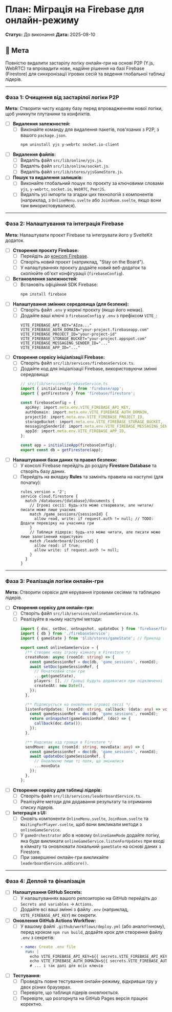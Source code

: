 # План: Міграція на Firebase для онлайн-режиму

**Статус:** До виконання
**Дата:** 2025-08-10

## 🎯 Мета

Повністю видалити застарілу логіку онлайн-гри на основі P2P (Y.js, WebRTC) та впровадити нове, надійне рішення на базі Firebase (Firestore) для синхронізації ігрових сесій та ведення глобальної таблиці лідерів.

---

### Фаза 1: Очищення від застарілої логіки P2P

**Мета:** Створити чисту кодову базу перед впровадженням нової логіки, щоб уникнути плутанини та конфліктів.

-   [ ] **Видалення залежностей:**
    -   [ ] Виконайте команду для видалення пакетів, пов'язаних з P2P, з вашого `package.json`.
        ```bash
        npm uninstall yjs y-webrtc socket.io-client
        ```

-   [ ] **Видалення файлів:**
    -   [ ] Видаліть файл `src/lib/online/yjs.js`.
    -   [ ] Видаліть файл `src/lib/online/socket.js`.
    -   [ ] Видаліть файл `src/lib/stores/yjsGameStore.js`.

-   [ ] **Пошук та видалення залишків:**
    -   [ ] Виконайте глобальний пошук по проєкту за ключовими словами `yjs`, `y-webrtc`, `socket.io`, `WebRTC`, `PeerJS`.
    -   [ ] Видаліть усі імпорти та згадки цих технологій з компонентів (наприклад, з `OnlineMenu.svelte` або `JoinRoom.svelte`, якщо вони там використовувалися).

---

### Фаза 2: Налаштування та інтеграція Firebase

**Мета:** Налаштувати проєкт Firebase та інтегрувати його у SvelteKit додаток.

-   [ ] **Створення проєкту Firebase:**
    -   [ ] Перейдіть до [консолі Firebase](https://console.firebase.google.com/).
    -   [ ] Створіть новий проєкт (наприклад, "Stay on the Board").
    -   [ ] У налаштуваннях проєкту додайте новий веб-додаток та скопіюйте об'єкт конфігурації (`firebaseConfig`).

-   [ ] **Встановлення залежностей:**
    -   [ ] Встановіть офіційний SDK Firebase:
        ```bash
        npm install firebase
        ```

-   [ ] **Налаштування змінних середовища (для безпеки):**
    -   [ ] Створіть файл `.env` у корені проєкту (якщо його немає).
    -   [ ] Додайте ваші ключі з `firebaseConfig` у `.env` з префіксом `VITE_`:
        ```env
        VITE_FIREBASE_API_KEY="AIza..."
        VITE_FIREBASE_AUTH_DOMAIN="your-project.firebaseapp.com"
        VITE_FIREBASE_PROJECT_ID="your-project-id"
        VITE_FIREBASE_STORAGE_BUCKET="your-project.appspot.com"
        VITE_FIREBASE_MESSAGING_SENDER_ID="..."
        VITE_FIREBASE_APP_ID="..."
        ```

-   [ ] **Створення сервісу ініціалізації Firebase:**
    -   [ ] Створіть файл `src/lib/services/firebaseService.ts`.
    -   [ ] Додайте код для ініціалізації Firebase, використовуючи змінні середовища:
        ```typescript
        // src/lib/services/firebaseService.ts
        import { initializeApp } from 'firebase/app';
        import { getFirestore } from 'firebase/firestore';

        const firebaseConfig = {
          apiKey: import.meta.env.VITE_FIREBASE_API_KEY,
          authDomain: import.meta.env.VITE_FIREBASE_AUTH_DOMAIN,
          projectId: import.meta.env.VITE_FIREBASE_PROJECT_ID,
          storageBucket: import.meta.env.VITE_FIREBASE_STORAGE_BUCKET,
          messagingSenderId: import.meta.env.VITE_FIREBASE_MESSAGING_SENDER_ID,
          appId: import.meta.env.VITE_FIREBASE_APP_ID,
        };

        const app = initializeApp(firebaseConfig);
        export const db = getFirestore(app);
        ```

-   [ ] **Налаштування бази даних та правил безпеки:**
    -   [ ] У консолі Firebase перейдіть до розділу **Firestore Database** та створіть базу даних.
    -   [ ] Перейдіть на вкладку **Rules** та замініть правила на наступні (для початку):
        ```
        rules_version = '2';
        service cloud.firestore {
          match /databases/{database}/documents {
            // Ігрові сесії: будь-хто може створювати, але читати/писати може лише учасник
            match /game_sessions/{sessionId} {
              allow read, write: if request.auth != null; // TODO: Додати перевірку на учасника гри
            }
            // Таблиця лідерів: будь-хто може читати, але писати може лише залогінений користувач
            match /leaderboard/{scoreId} {
              allow read: if true;
              allow write: if request.auth != null;
            }
          }
        }
        ```

---

### Фаза 3: Реалізація логіки онлайн-гри

**Мета:** Створити сервіси для керування ігровими сесіями та таблицею лідерів.

-   [ ] **Створення сервісу для онлайн-гри:**
    -   [ ] Створіть файл `src/lib/services/onlineGameService.ts`.
    -   [ ] Реалізуйте в ньому наступні методи:
        ```typescript
        import { doc, setDoc, onSnapshot, updateDoc } from 'firebase/firestore';
        import { db } from './firebaseService';
        import { gameState } from '$lib/stores/gameState'; // Приклад

        export const onlineGameService = {
          /** Створює нову ігрову кімнату в Firestore */
          createRoom: async (roomId: string) => {
            const gameSessionRef = doc(db, 'game_sessions', roomId);
            await setDoc(gameSessionRef, {
              // Початковий стан гри
              ...get(gameState),
              players: [], // Гравці будуть додаватися при підключенні
              createdAt: new Date(),
            });
          },

          /** Підписується на оновлення ігрової сесії */
          listenForUpdates: (roomId: string, callback: (data: any) => void) => {
            const gameSessionRef = doc(db, 'game_sessions', roomId);
            return onSnapshot(gameSessionRef, (doc) => {
              callback(doc.data());
            });
          },

          /** Надсилає хід гравця в Firestore */
          sendMove: async (roomId: string, moveData: any) => {
            const gameSessionRef = doc(db, 'game_sessions', roomId);
            await updateDoc(gameSessionRef, {
              // Оновлюємо лише ті поля, що змінилися
              ...moveData
            });
          },
        };
        ```

-   [ ] **Створення сервісу для таблиці лідерів:**
    -   [ ] Створіть файл `src/lib/services/leaderboardService.ts`.
    -   [ ] Реалізуйте методи для додавання результату та отримання списку лідерів.

-   [ ] **Інтеграція з UI:**
    -   [ ] Оновіть компоненти `OnlineMenu.svelte`, `JoinRoom.svelte` та `WaitingForPlayer.svelte`, щоб вони викликали методи з `onlineGameService`.
    -   [ ] У `gameOrchestrator` або в новому `OnlineGameMode` додайте логіку, яка буде викликати `onlineGameService.listenForUpdates` при вході в кімнату та оновлювати локальний `gameState` на основі даних з Firestore.
    -   [ ] При завершенні онлайн-гри викликайте `leaderboardService.addScore()`.

---

### Фаза 4: Деплой та фіналізація

-   [ ] **Налаштування GitHub Secrets:**
    -   [ ] У налаштуваннях вашого репозиторію на GitHub перейдіть до `Secrets and variables` -> `Actions`.
    -   [ ] Додайте всі ваші змінні з файлу `.env` (наприклад, `VITE_FIREBASE_API_KEY`) як секрети.

-   [ ] **Оновлення GitHub Actions Workflow:**
    -   [ ] У вашому файлі `.github/workflows/deploy.yml` (або аналогічному), перед кроком `npm run build`, додайте крок для створення файлу `.env` з секретів:
        ```yaml
        - name: Create .env file
          run: |
            echo VITE_FIREBASE_API_KEY=${{ secrets.VITE_FIREBASE_API_KEY }} >> .env
            echo VITE_FIREBASE_AUTH_DOMAIN=${{ secrets.VITE_FIREBASE_AUTH_DOMAIN }} >> .env
            # ... і так далі для всіх ключів
        ```

-   [ ] **Тестування:**
    -   [ ] Проведіть повне тестування онлайн-режиму, відкривши гру у двох різних браузерах.
    -   [ ] Перевірте, що таблиця лідерів оновлюється.
    -   [ ] Перевірте, що розгорнута на GitHub Pages версія працює коректно.